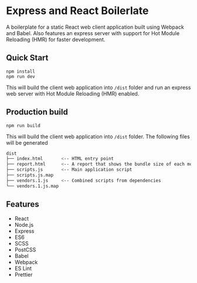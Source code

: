 # Express and React Boilerlate

A boilerplate for a static React web client application built using Webpack and Babel. Also features an express server with support for Hot Module Reloading (HMR) for faster development.

## Quick Start
```shell
npm install
npm run dev
```

This will build the client web application into `/dist` folder and run an express web server with Hot Module Reloading (HMR) enabled.

## Production build
```shell
npm run build
```

This will build the client web application into `/dist` folder. The following files will be generated
```bash
dist
├── index.html       <-- HTML entry point
├── report.html      <-- A report that shows the bundle size of each module
├── scripts.js       <-- Main application script
├── scripts.js.map
├── vendors.1.js     <-- Combined scripts from dependencies
└── vendors.1.js.map
```

## Features
- React
- Node.js
- Express
- ES6
- SCSS
- PostCSS
- Babel
- Webpack
- ES Lint
- Prettier